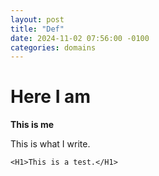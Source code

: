 ```yaml
---
layout: post
title: "Def"
date: 2024-11-02 07:56:00 -0100
categories: domains 
---
```


# Here I am

**This is me**

This is what I write.

`<H1>This is a test.</H1>`
